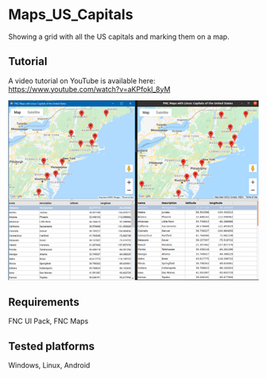 # Maps_US_Capitals
Showing a grid with all the US capitals and marking them on a map.

## Tutorial

A video tutorial on YouTube is available here: https://www.youtube.com/watch?v=aKPfokI_8yM

![Screenshot](./win_linux_comp.png)

## Requirements

FNC UI Pack, FNC Maps

## Tested platforms

Windows, Linux, Android
